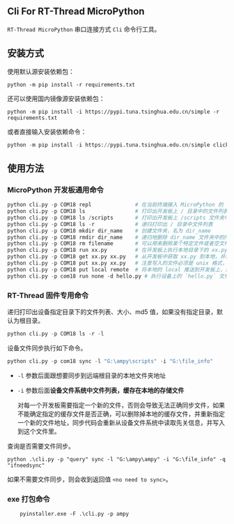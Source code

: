 ## Cli For RT-Thread MicroPython 

`RT-Thread MicroPython` 串口连接方式 `Cli` 命令行工具。

## 安装方式

使用默认源安装依赖包：

```
python -m pip install -r requirements.txt
```

还可以使用国内镜像源安装依赖包：

```
python -m pip install -i https://pypi.tuna.tsinghua.edu.cn/simple -r requirements.txt
```

或者直接输入安装依赖命令：

```python
python -m pip install -i https://pypi.tuna.tsinghua.edu.cn/simple click pyserial python-dotenv
```

## 使用方法

### MicroPython 开发板通用命令

```python
python cli.py -p COM18 repl              # 在当前终端接入 MicroPython 的 repl，在终端使用 CTRL + X 退出 repl 模式
python cli.py -p COM18 ls                # 打印出开发板上 / 目录中的文件列表
python cli.py -p COM18 ls /scripts       # 打印出开发板上 /scripts 文件夹中的文件列表
python cli.py -p COM18 ls -r             # 递归打印出 / 目录中文件列表
python cli.py -p COM18 mkdir dir_name    # 创建文件夹，名为 dir_name
python cli.py -p COM18 rmdir dir_name    # 递归地删除 dir_name 文件夹中的所有文件，最终删除文件夹
python cli.py -p COM18 rm filename       # 可以用来删除某个特定文件或者空文件夹
python cli.py -p COM18 run xx.py         # 在开发板上执行本地目录下的 xx.py 文件
python cli.py -p COM18 get xx.py xx.py   # 从开发板中获取 xx.py 到本地，并将该文件命名为 xx.py
python cli.py -p COM18 put xx.py xx.py   # 注意写入的文件必须是 unix 格式，否则读出时会出问题
python cli.py -p COM18 put local remote  # 将本地的 local 推送到开发板上，并且命名为 remote
python cli.py -p com18 run none -d hello.py # 执行设备上的 `hello.py` 文件，注意如果该程序不返回，则程序无法从终端返回
```

### RT-Thread 固件专用命令

递归打印出设备指定目录下的文件列表、大小、md5 值，如果没有指定目录，默认为根目录。

```python
python cli.py -p COM18 ls -r -l
```
设备文件同步执行如下命令。

```python
python cli.py -p com18 sync -l "G:\ampy\scripts" -i "G:\file_info"
```

- `-l` 参数后面跟想要同步到远端根目录的本地文件夹地址

- `-i` 参数后面**设备文件系统中文件列表，缓存在本地的存储文件**

  对每一个开发板需要指定一个新的文件，否则会导致无法正确同步文件，如果不能确定指定的缓存文件是否正确，可以删除掉本地的缓存文件，并重新指定一个新的文件地址，同步代码会重新从设备文件系统中读取先关信息，并写入到这个文件里。

查询是否需要文件同步。

```
python .\cli.py -p "query" sync -l "G:\ampy\ampy" -i "G:\file_info" -q "ifneedsync"
```

如果不需要文件同步，则会收到返回值 `<no need to sync>`。

### exe 打包命令

`    pyinstaller.exe -F .\cli.py -p ampy`